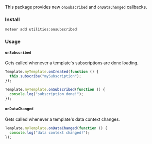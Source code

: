 This package provides new `onSubscribed` and `onDataChanged` callbacks.

### Install

```
meteor add utilities:onsubscribed
```

### Usage

#### `onSubscribed`

Gets called whenever a template's subscriptions are done loading. 

```js
Template.myTemplate.onCreated(function () {
  this.subscribe("mySubscription");
});

Template.myTemplate.onSubscribed(function () {
  console.log("subscription done!");
});
```

#### `onDataChanged`

Gets called whenever a template's data context changes.

```js
Template.myTemplate.onDataChanged(function () {
  console.log("data context changed!");
});
```